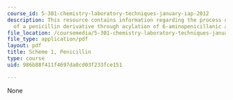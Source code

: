 ```yaml
---
course_id: 5-301-chemistry-laboratory-techniques-january-iap-2012
description: This resource contains information regarding the process of synthesis
  of a penicillin derivative through acylation of 6-aminopenicillanic acid.
file_location: /coursemedia/5-301-chemistry-laboratory-techniques-january-iap-2012/986b88f411f4697da0cd03f233fce151_MIT5_301IAP12_penicillin.pdf
file_type: application/pdf
layout: pdf
title: Scheme 1, Penicillin
type: course
uid: 986b88f411f4697da0cd03f233fce151

---
```

None